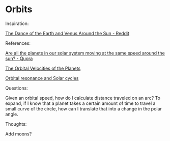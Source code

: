 # Orbits

Inspiration:

[The Dance of the Earth and Venus Around the Sun - Reddit](https://www.reddit.com/r/educationalgifs/comments/7na40n/the_dance_of_the_earth_and_venus_around_the_sun/)


References: 

[Are all the planets in our solar system moving at the same speed around the sun? - Quora](https://www.quora.com/Are-all-the-planets-in-our-solar-system-moving-at-the-same-speed-around-the-sun)

[The Orbital Velocities of the Planets](http://www.sjsu.edu/faculty/watkins/orbital.htm)

[Orbital resonance and Solar cycles](https://arxiv.org/pdf/0903.5009.pdf)


Questions:

Given an orbital speed, how do I calculate distance traveled on an arc? To expand, if I know that a planet takes a certain amount of time to travel a small curve of the circle, how can I translate that into a change in the polar angle.

Thoughts:

Add moons?